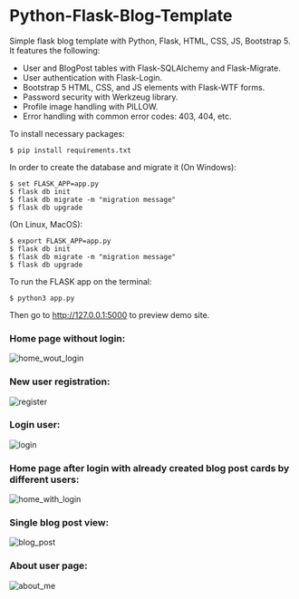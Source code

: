 # Python-Flask-Blog-Template
Simple flask blog template with Python, Flask, HTML, CSS, JS, Bootstrap 5.
It features the following:
  - User and BlogPost tables with Flask-SQLAlchemy and Flask-Migrate.
  - User authentication with Flask-Login.
  - Bootstrap 5 HTML, CSS, and JS elements with Flask-WTF forms.
  - Password security with Werkzeug library.
  - Profile image handling with PILLOW.
  - Error handling with common error codes: 403, 404, etc.

To install necessary packages:
```
$ pip install requirements.txt
```
In order to create the database and migrate it (On Windows):
```
$ set FLASK_APP=app.py
$ flask db init
$ flask db migrate -m "migration message"
$ flask db upgrade
```
(On Linux, MacOS):
```
$ export FLASK_APP=app.py
$ flask db init
$ flask db migrate -m "migration message"
$ flask db upgrade
```
To run the FLASK app on the terminal:
```
$ python3 app.py
```
Then go to http://127.0.0.1:5000 to preview demo site.
### Home page without login:
![home_wout_login](https://github.com/ucsahin/Python-Flask-Blog-Template/assets/20977694/a73f3ee9-cd20-4df5-8b4b-cd561bf3eb27)

### New user registration:
![register](https://github.com/ucsahin/Python-Flask-Blog-Template/assets/20977694/d5e570f8-3f6b-4e9a-b59e-26e71307a153)

### Login user:
![login](https://github.com/ucsahin/Python-Flask-Blog-Template/assets/20977694/efd2779d-e012-46f9-b1f1-567fbe7ad652)

### Home page after login with already created blog post cards by different users:
![home_with_login](https://github.com/ucsahin/Python-Flask-Blog-Template/assets/20977694/707b378f-6527-4d3d-be9c-5e4a55c044ac)

### Single blog post view:
![blog_post](https://github.com/ucsahin/Python-Flask-Blog-Template/assets/20977694/a3a84b19-bfaf-48ba-930d-cc8a45dc7d77)

### About user page:
![about_me](https://github.com/ucsahin/Python-Flask-Blog-Template/assets/20977694/afb9dd1e-f58a-49f9-b587-1f729bae2f02)
